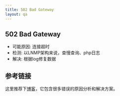 ```yaml
---
title: 502 Bad Gateway
layout: qa
---
```



## 502 Bad Gateway

* 可能原因: 连接超时
* 检测: 以LNMP架构来说，查慢查询、php日志
* 解决: 根据log修复数据


## 参考链接

这里推荐下[博客](https://airbrake.io/blog/category/http-errors)，它包含很多错误的原因分析和解决方案。